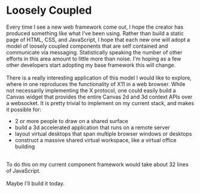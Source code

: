 Loosely Coupled
===============

Every time I see a new web framework come out, I hope the creator has produced something like what I&#39;ve been using. Rather than build a static page of HTML, CSS, and JavaScript, I hope that each new one will adopt a model of loosely coupled components that are self contained and communicate via messaging. Statistically speaking the number of other efforts in this area amount to little more than noise. I&#39;m hoping as a few other developers start adopting my base framework this will change. <br><br>There is a really interesting application of this model I would like to explore, where in one reproduces the functionality of X11 in a web browser. While not necessarily implementing the X protocol, one could easily build a Canvas widget that provides the entire Canvas 2d and 3d context APIs over a websocket. It is pretty trivial to implement on my current stack, and makes it possible for:<ul><li>2 or more people to draw on a shared surface</li><li>build a 3d accelerated application that runs on a remote server</li><li>layout virtual desktops that span multiple browser windows or desktops</li><li>construct a massive shared virtual workspace, like a virtual office building</li></ul><br>To do this on my current component framework would take about 32 lines of JavaScript. <br><br>Maybe I&#39;ll build it today. <br><br>